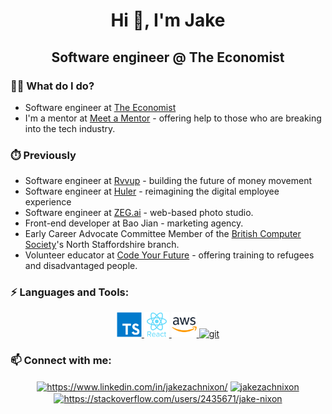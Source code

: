 <h1 align="center">Hi 👋, I'm Jake</h1>
<h2 align="center">Software engineer @ The Economist</h3>

### 👨‍💻 What do I do?

 - Software engineer at [The Economist](https://www.economist.com/)
 - I'm a mentor at [Meet a Mentor](https://meetamentor.co.uk/) - offering help to those who are breaking into the tech industry.

### ⏱️ Previously

 - Software engineer at [Rvvup](https://www.rvvup.com/) - building the future of money movement
 - Software engineer at [Huler](https://huler.io) - reimagining the digital employee experience
 - Software engineer at [ZEG.ai](https://www.zeg.ai/) - web-based photo studio.
 - Front-end developer at Bao Jian - marketing agency.
 - Early Career Advocate Committee Member of the [British Computer Society](https://www.bcs.org/)'s North Staffordshire branch.
 - Volunteer educator at [Code Your Future](https://codeyourfuture.io/) - offering training to refugees and disadvantaged people.

### ⚡ Languages and Tools:
<p align="center"> 
<a href="https://www.typescriptlang.org/" target="_blank"> <img src="https://raw.githubusercontent.com/devicons/devicon/master/icons/typescript/typescript-original.svg" alt="typescript" width="40" height="40"/> </a>
<a href="https://reactjs.org/" target="_blank"> <img src="https://raw.githubusercontent.com/devicons/devicon/master/icons/react/react-original-wordmark.svg" alt="react" width="40" height="40"/> </a> 
<a href="https://aws.amazon.com" target="_blank"> <img src="https://raw.githubusercontent.com/devicons/devicon/master/icons/amazonwebservices/amazonwebservices-original-wordmark.svg" alt="aws" width="40" height="40"/> </a> 
<a href="https://git-scm.com/" target="_blank"> <img src="https://www.vectorlogo.zone/logos/git-scm/git-scm-icon.svg" alt="git" width="40" height="40"/> </a> 
</p>

### 📫 Connect with me:

<p align="center">
<a href="https://www.linkedin.com/in/jakezachnixon/" target="blank"><img align="center" src="https://raw.githubusercontent.com/rahuldkjain/github-profile-readme-generator/master/src/images/icons/Social/linked-in-alt.svg" alt="https://www.linkedin.com/in/jakezachnixon/" height="30" width="40" /></a>
<a href="https://twitter.com/jakezachnixon" target="blank"><img align="center" src="https://raw.githubusercontent.com/rahuldkjain/github-profile-readme-generator/master/src/images/icons/Social/twitter.svg" alt="jakezachnixon" height="30" width="40" /></a>
<a href="https://stackoverflow.com/users/2435671/jake-nixon" target="blank"><img align="center" src="https://raw.githubusercontent.com/rahuldkjain/github-profile-readme-generator/master/src/images/icons/Social/stack-overflow.svg" alt="https://stackoverflow.com/users/2435671/jake-nixon" height="30" width="40" /></a>
</p>

